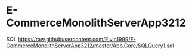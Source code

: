 # E-CommerceMonolithServerApp3212

SQL https://raw.githubusercontent.com/Elvin1999/E-CommerceMonolithServerApp3212/master/App.Core/SQLQuery1.sql
